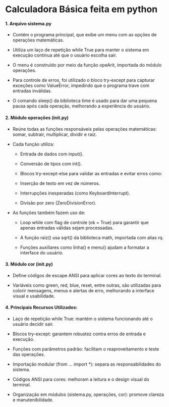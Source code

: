 # Calculadora Básica feita em python

#### **1. Arquivo sistema.py**

* Contém o programa principal, que exibe um menu com as opções de operações matemáticas.

- Utiliza um laço de repetição while True para manter o sistema em execução contínua até que o usuário escolha sair.

- O menu é construído por meio da função opeArit, importada do módulo operações.

- Para controle de erros, foi utilizado o bloco try-except para capturar exceções como ValueError, impedindo que o programa trave com entradas inválidas.

- O comando sleep() da biblioteca time é usado para dar uma pequena pausa após cada operação, melhorando a experiência do usuário.

#### **2. Módulo operações (__init__.py)**

- Reúne todas as funções responsáveis pelas operações matemáticas: somar, subtrair, multiplicar, dividir e raiz.

- Cada função utiliza:

  - Entrada de dados com input().

  - Conversão de tipos com int().

  - Blocos try-except-else para validar as entradas e evitar erros como:

  - Inserção de texto em vez de números.

  - Interrupções inesperadas (como KeyboardInterrupt).

  - Divisão por zero (ZeroDivisionError).

- As funções também fazem uso de:

  - Loop while com flag de controle (ok = True) para garantir que apenas entradas válidas sejam processadas.

  - A função raiz() usa sqrt() da biblioteca math, importada com alias rq.

  - Funções auxiliares como linha() e menu() ajudam a formatar a interface do usuário.

#### **3. Módulo cor (__init__.py)**
- Define códigos de escape ANSI para aplicar cores ao texto do terminal.

- Variáveis como green, red, blue, reset, entre outras, são utilizadas para colorir mensagens, menus e alertas de erro, melhorando a interface visual e usabilidade.

#### **4. Principais Recursos Utilizados:**
- Laço de repetição while True: mantém o sistema funcionando até o usuário decidir sair.

- Blocos try-except: garantem robustez contra erros de entrada e execução.

- Funções com parâmetros padrão: facilitam o reaproveitamento e teste das operações.

- Importação modular (from ... import *): separa as responsabilidades do sistema.

- Códigos ANSI para cores: melhoram a leitura e o design visual do terminal.

- Organização em módulos (sistema.py, operações, cor): promove clareza e manutenibilidade.

